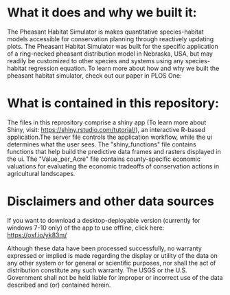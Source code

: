 # What it does and why we built it:

The Pheasant Habitat Simulator is makes quantitative species-habitat models accessible for conservation planning through reactively updating plots. The Pheasant Habitat Simulator was built for the specific application of a ring-necked pheasant distribution model in Nebraska, USA, but may readily be customized to other species and systems using any species-habitat regression equation. To learn more about how and why we built the pheasant habitat simulator, check out our paper in PLOS One: 

# What is contained in this repository:

The files in this reprository comprise a shiny app (To learn more about Shiny, visit: https://shiny.rstudio.com/tutorial/), an interactive R-based application.The server file controls the application workflow, while the ui determines what the user sees. The "shiny_functions" file contains functions that help build the predictive data frames and rasters displayed in the ui. The "Value_per_Acre" file contains county-specific economic valuations for evaluating the economic tradeoffs of conservation actions in agricultural landscapes.

# Disclaimers and other data sources

If you want to download a desktop-deployable version (currently for windows 7-10 only) of the app to use offline, click here: https://osf.io/yk83m/

Although these data have been processed successfully, no warranty expressed or implied is made regarding the display or utility of the data on any other system or for general or scientific purposes, nor shall the act of distribution constitute any such warranty. The USGS or the U.S. Government shall not be held liable for improper or incorrect use of the data described and (or) contained herein.



